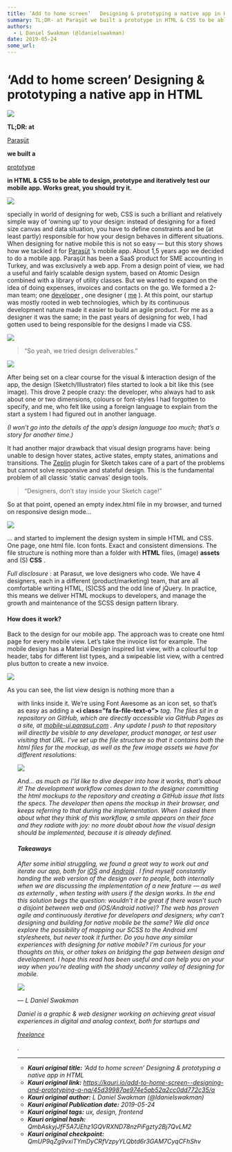 ```yaml
---
title: ‘Add to home screen’   Designing & prototyping a native app in HTML
summary: TL;DR- at Paraşüt we built a prototype in HTML & CSS to be able to design, prototype and iteratively test our mobile app. Works great, you should try it. specially in world of designing for web, CSS is such a brilliant and relatively simple way of ‘owning up’ to your design- instead of designing for a fixed size canvas and data situation, you have to define constraints and be (at least partly) responsible for how your design behaves in different situations. When designing for native mobile this
authors:
  - L Daniel Swakman (@ldanielswakman)
date: 2019-05-24
some_url: 
---
```


# ‘Add to home screen’   Designing & prototyping a native app in HTML

![](https://ipfs.infura.io/ipfs/QmYpeAFYtC7UPhTP3PC7YNUSpWankTB9SMeeWw58rtND21)


 
**TL;DR: at**
  
[Paraşüt](https://www.parasut.com/)
  
**we built a**
  
[prototype](http://mobile-ui.parasut.com/)
  
**in HTML & CSS to be able to design, prototype and iteratively test our mobile app. Works great, you should try it.**
 

![](https://ipfs.infura.io/ipfs/QmT9KVb6EWovsRFwNgd4pHZjzA7PooyYBVh6iaT86PfzdB)

specially in world of designing for web, CSS is such a brilliant and relatively simple way of ‘owning up’ to your design: instead of designing for a fixed size canvas and data situation, you have to define constraints and be (at least partly) responsible for how your design behaves in different situations. When designing for native mobile this is not so easy — but this story shows how we tackled it for 
[Paraşüt](http://parasut.com/)
 ’s mobile app.
About 1,5 years ago we decided to do a mobile app. Paraşüt has been a SaaS product for SME accounting in Turkey, and was exclusively a web app. From a design point of view, we had a useful and fairly scalable design system, based on Atomic Design combined with a library of utility classes. But we wanted to expand on the idea of doing expenses, invoices and contacts on the go.
We formed a 2-man team; one 
[developer](https://twitter.com/kukabilgin)
 , one designer ( 
[me](https://twitter.com/ldanielswakman)
 ). At this point, our startup was mostly rooted in web technologies, which by its continuous development nature made it easier to build an agile product. For me as a designer it was the same; in the past years of designing for web, I had gotten used to being responsible for the designs I made via CSS.

![](https://ipfs.infura.io/ipfs/QmeK5ZzJGuuqigDKwAqGRf8g4e8D3jhgX2e6V9jf1XBYyA)

> “So yeah, we tried design deliverables.”


![](https://ipfs.infura.io/ipfs/QmQrK1WytNbz1vQCuqWhvrHDVR6AkExCE6WjGpujkXN8wW)

After being set on a clear course for the visual & interaction design of the app, the design (Sketch/Illustrator) files started to look a bit like this (see image).
This drove 2 people crazy: the developer, who always had to ask about one or two dimensions, colours or font-styles I had forgotten to specify, and me, who felt like using a foreign language to explain from the start a system I had figured out in another language.
 
_(I won’t go into the details of the app’s design language too much; that’s a story for another time.)_
 
It had another major drawback that visual design programs have: being unable to design hover states, active states, empty states, animations and transitions. The 
[Zeplin](https://zeplin.io/)
 plugin for Sketch takes care of a part of the problems but cannot solve responsive and stateful design. This is the fundamental problem of all classic ‘static canvas’ design tools.
> “Designers, don’t stay inside your Sketch cage!”

So at that point, opened an empty index.html file in my browser, and turned on responsive design mode…

![](https://ipfs.infura.io/ipfs/QmVorkfJinWZwQ6YkaXn8bBjsQTVsCgZZyT55HF7rFFY4W)

… and started to implement the design system in simple HTML and CSS. One page, one html file. Icon fonts. Exact and consistent dimensions. The file structure is nothing more than a folder with 
**HTML**
 files, (image) 
**assets**
 and (S) 
**CSS**
 .
 
_Full disclosure_
 : at Parasut, we love designers who code. We have 4 designers, each in a different (product/marketing) team, that are all comfortable writing HTML, (S)CSS and the odd line of jQuery. In practice, this means we deliver HTML mockups to developers, and manage the growth and maintenance of the SCSS design pattern library.

#### How does it work?
Back to the design for our mobile app. The approach was to create one html page for every mobile view. Let’s take the invoice list for example. The mobile design has a Material Design inspired list view, with a colourful top header, tabs for different list types, and a swipeable list view, with a centred plus button to create a new invoice.

![](https://ipfs.infura.io/ipfs/QmWZmFBSxTR1kjuZjGieA6c6qHo4Zp8BAtbQ5TZTxzsio2)

As you can see, the list view design is nothing more than a 
**<ul>**
 with 
**<a>**
 links inside it. We’re using Font Awesome as an icon set, so that’s as easy as adding a 
**<i class=”fa fa-file-text-o”><i>**
 tag. The files sit in a repository on GitHub, which are directly accessible via GitHub Pages as a site, at 
[mobile-ui.parasut.com](http://mobile-ui.parasut.com/)
 . Any update I push to that repository will directly be visible to any developer, product manager, or test user visiting that URL.
I’ve set up the file structure so that it contains both the html files for the mockup, as well as the few image assets we have for different resolutions:

![](https://ipfs.infura.io/ipfs/QmT2ShikfU3DK2jDTKMh5HxNXmxtoDgegcEYvrGqztNDJz)

And… as much as I’ld like to dive deeper into how it works, that’s about it! The development workflow comes down to the designer committing the html mockups to the repository and creating a GitHub issue that lists the specs. The developer then opens the mockup in their browser, and keeps referring to that during the implementation. When I asked them about what they think of this workflow, a smile appears on their face and they radiate with joy: no more doubt about how the visual design should be implemented, because it is already defined.

#### Takeaways
After some initial struggling, we found a great way to work out and iterate our app, both for 
[iOS](https://itunes.apple.com/tr/app/parasut-on-muhasebe-ve-fatura/id976151321?mt=8)
 and 
[Android](https://play.google.com/store/apps/details?id=com.parasut&hl=en)
 . I find myself constantly handing the web version of the design over to people, both 
_internally_
 when we are discussing the implementation of a new feature — as well as 
_externally_
 , when testing with users if the design works.
In the end this solution begs the question: wouldn’t it be great if there wasn’t such a disjoint between web and (iOS/Android native)? The web has proven agile and continuously iterative for developers and designers; why can’t designing and building for native mobile be the same? We did once explore the possibility of mapping our SCSS to the Android xml stylesheets, but never took it further.
Do you have any similar experiences with designing for native mobile? I’m curious for your thoughts on this, or other takes on bridging the gap between design and development. I hope this read has been useful and can help you on your way when you’re dealing with the shady uncanny valley of designing for mobile.

![](https://ipfs.infura.io/ipfs/QmdXdWxAJKXy8qpwctDidkepPmN4dj4b58cguZkzFXoH8b)

— L Daniel Swakman
 
_Daniel is a graphic & web designer working on achieving great visual experiences in digital and analog context, both for startups and_
  
[freelance](http://ldaniel.eu/)
  
_._
 



---

- **Kauri original title:** ‘Add to home screen’   Designing & prototyping a native app in HTML
- **Kauri original link:** https://kauri.io/add-to-home-screen--designing-and-prototyping-a-na/45d39987ae974e5ab52a2cc0dd772c35/a
- **Kauri original author:** L Daniel Swakman (@ldanielswakman)
- **Kauri original Publication date:** 2019-05-24
- **Kauri original tags:** ux, design, frontend
- **Kauri original hash:** QmbAskyjJfF5A7JEhz1GQVRXND78nzPiFgzty2Bj7QvLM2
- **Kauri original checkpoint:** QmUP9qZg9vxiTYmDyCRfVzpyYLQbtd6r3GAM7CyqCFhShv



